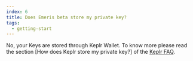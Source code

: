 ```yaml
---
index: 6
title: Does Emeris beta store my private key?
tags: 
  - getting-start
---
```


No, your Keys are stored through Keplr Wallet. 
To know more please read the section [How does Keplr store my private key?] of the [Keplr FAQ](https://faq.keplr.app).

